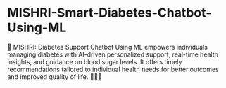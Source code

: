 # MISHRI-Smart-Diabetes-Chatbot-Using-ML
🤖 MISHRI: Diabetes Support Chatbot Using ML empowers individuals managing diabetes with AI-driven personalized support, real-time health insights, and guidance on blood sugar levels. It offers timely recommendations tailored to individual health needs for better outcomes and improved quality of life. 🏃‍♂️🧁
